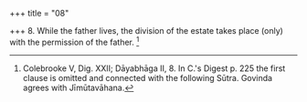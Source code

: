 +++
title = "08"

+++
8. While the father lives, the division of the estate takes place (only) with the permission of the father. [^8] 


[^8]:  Colebrooke V, Dig. XXII; Dāyabhāga II, 8. In C.'s Digest p. 225 the first clause is omitted and connected with the following Sūtra. Govinda agrees with Jīmūtavāhana.
